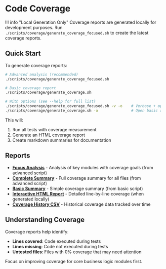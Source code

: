 # Code Coverage

!!! info "Local Generation Only"
    Coverage reports are generated locally for development purposes. Run `./scripts/coverage/generate_coverage_focused.sh` to create the latest coverage reports.

## Quick Start

To generate coverage reports:

```bash
# Advanced analysis (recommended)
./scripts/coverage/generate_coverage_focused.sh

# Basic coverage report
./scripts/coverage/generate_coverage.sh

# With options (see --help for full list)
./scripts/coverage/generate_coverage_focused.sh -v -o    # Verbose + open browser
./scripts/coverage/generate_coverage.sh -o               # Open basic report
```

This will:
1. Run all tests with coverage measurement
2. Generate an HTML coverage report
3. Create markdown summaries for documentation

## Reports

- **[Focus Analysis](focus_analysis.md)** - Analysis of key modules with coverage goals (from advanced script)
- **[Complete Summary](complete_summary.md)** - Full coverage summary for all files (from advanced script)
- **[Basic Summary](summary.md)** - Simple coverage summary (from basic script)
- **[Interactive HTML Report](htmlcov/index.html)** - Detailed line-by-line coverage (when generated locally)
- **[Coverage History CSV](coverage_history.csv)** - Historical coverage data tracked over time

## Understanding Coverage

Coverage reports help identify:
- **Lines covered**: Code executed during tests
- **Lines missing**: Code not executed during tests  
- **Untested files**: Files with 0% coverage that may need attention

Focus on improving coverage for core business logic modules first.
